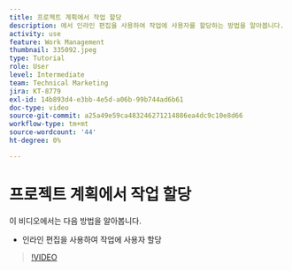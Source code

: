 ```yaml
---
title: 프로젝트 계획에서 작업 할당
description: 에서 인라인 편집을 사용하여 작업에 사용자를 할당하는 방법을 알아봅니다. [!DNL  Workfront] 프로젝트.
activity: use
feature: Work Management
thumbnail: 335092.jpeg
type: Tutorial
role: User
level: Intermediate
team: Technical Marketing
jira: KT-8779
exl-id: 14b893d4-e3bb-4e5d-a06b-99b744ad6b61
doc-type: video
source-git-commit: a25a49e59ca483246271214886ea4dc9c10e8d66
workflow-type: tm+mt
source-wordcount: '44'
ht-degree: 0%

---
```


# 프로젝트 계획에서 작업 할당

이 비디오에서는 다음 방법을 알아봅니다.

* 인라인 편집을 사용하여 작업에 사용자 할당

>[!VIDEO](https://video.tv.adobe.com/v/335092/?quality=12&learn=on)

<!---
learn more urls:
Notifications: Information about work assigned to me
Assign tasks
Personal time overview
Make smart assignments
Modify multiple user assignments in a task list
--->
